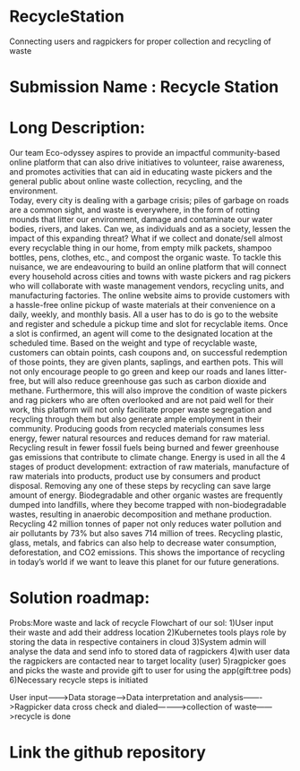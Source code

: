 # RecycleStation
Connecting users and ragpickers for proper collection and recycling of waste

# Submission Name : Recycle Station

# Long Description:
Our team Eco-odyssey aspires to provide an impactful community-based online platform that can also drive initiatives to volunteer, raise awareness, and promotes activities that can aid in educating waste pickers and the general public about online waste collection, recycling, and the environment.  
Today, every city is dealing with a garbage crisis; piles of garbage on roads are a common sight, and waste is everywhere, in the form of rotting mounds that litter our environment, damage and contaminate our water bodies, rivers, and lakes. Can we, as individuals and as a society, lessen the impact of this expanding threat? What if we collect and donate/sell almost every recyclable thing in our home, from empty milk packets, shampoo bottles, pens, clothes, etc., and compost the organic waste. To tackle this nuisance, we are endeavouring to build an online platform that will connect every household across cities and towns with waste pickers and rag pickers who will collaborate with waste management vendors, recycling units, and manufacturing factories. The online website aims to provide customers with a hassle-free online pickup of waste materials at their convenience on a daily, weekly, and monthly basis. All a user has to do is go to the website and register and schedule a pickup time and slot for recyclable items. Once a slot is confirmed, an agent will come to the designated location at the scheduled time. Based on the weight and type of recyclable waste, customers can obtain points, cash coupons and, on successful redemption of those points, they are given plants, saplings, and earthen pots. This will not only encourage people to go green and keep our roads and lanes litter-free, but will also reduce greenhouse gas such as carbon dioxide and methane. Furthermore, this will also improve the condition of waste pickers and rag pickers who are often overlooked and are not paid well for their work, this platform will not only facilitate proper waste segregation and recycling through them but also generate ample employment in their community.
Producing goods from recycled materials consumes less energy, fewer natural resources and reduces demand for raw material. Recycling result in fewer fossil fuels being burned and fewer greenhouse gas emissions that contribute to climate change. Energy is used in all the 4 stages of product development: extraction of raw materials, manufacture of raw materials into products, product use by consumers and product disposal. Removing any one of these steps by recycling can save large amount of energy. Biodegradable and other organic wastes are frequently dumped into landfills, where they become trapped with non-biodegradable wastes, resulting in anaerobic decomposition and methane production. Recycling 42 million tonnes of paper not only reduces water pollution and air pollutants by 73% but also saves 714 million of trees. Recycling plastic, glass, metals, and fabrics can also help to decrease water consumption, deforestation, and CO2 emissions. This shows the importance of recycling in today’s world if we want to leave this planet for our future generations.

# Solution roadmap:
Probs:More waste and lack of recycle
Flowchart of our sol:
1)User input their waste and add their address location
2)Kubernetes tools plays role by storing the data in respective containers in cloud
3)System admin will analyse the data and send info to stored data of ragpickers
4)with user data the ragpickers are contacted near to target locality (user)
5)ragpicker goes and picks the waste and provide gift to user for using the app(gift:tree pods)
6)Necessary recycle steps is initiated

User input——->Data storage——>Data interpretation and analysis——->Ragpicker data cross check and dialed———->collection of waste——>recycle is done

# Link the github repository
